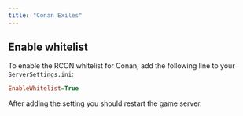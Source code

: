 ```yaml
---
title: "Conan Exiles"
---
```


## Enable whitelist

To enable the RCON whitelist for Conan, add the following line to your `ServerSettings.ini`:
```ini
EnableWhitelist=True
```

After adding the setting you should restart the game server.